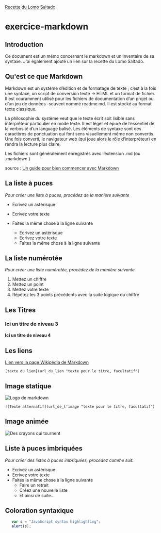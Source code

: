 [Recette du Lomo Saltado](https://github.com/NicolasJamar/exercice-markdown/blob/master/lomo.md)

# exercice-markdown

## Introduction

Ce document est un mémo concernant le markdown et un inventaire de sa syntaxe.
J'ai également ajouté un lien sur la recette du Lomo Saltado. 

## Qu'est ce que Markdown

Markdown est un système d’édition et de formatage de texte ; c’est à la fois une syntaxe, un script de conversion texte → HTML et un format de fichier. Il est couramment utilisé pour les fichiers de documentation d’un projet ou d’un jeu de données -souvent nommé readme.md. Il est stocké au format texte classique.

La philosophie du système veut que le texte écrit soit lisible sans interpréteur particulier en mode texte. Il est léger et épuré de l’essentiel de la verbosité d’un language balisé. Les éléments de syntaxe sont des caractères de ponctuation qui font sens visuellement même non convertis. Une fois converti, le navigateur web (qui joue alors le rôle d’interpréteur) en rendra la lecture plus claire.

Les fichiers sont généralement enregistrés avec l’extension .md (ou .markdown )

source : [Un guide pour bien commencer avec Markdown](https://blog.wax-o.com/2014/04/tutoriel-un-guide-pour-bien-commencer-avec-markdown/)

## La liste à puces

*Pour créer une liste à puces, procédez de la manière suivante*

 * Ecrivez un astérisque 
 * Ecrivez votre texte
 * Faites la même chose à la ligne suivante
 
  
    * Ecrivez un astérisque 
    * Ecrivez votre texte
    * Faites la même chose à la ligne suivante

## La liste numérotée

*Pour créer une liste numérotée, procédez de la manière suivante*

  1. Mettez un chiffre
  2. Mettez un point
  3. Mettez votre texte
  4. Répétez les 3 points précédents avec la suite logique du chiffre
  
  ## Les Titres
  
  ### Ici un titre de niveau 3
   #### Ici un titre de niveau 4
  
  ## Les liens
   
   [Lien vers la page Wikipédia de Markdown](https://fr.wikipedia.org/wiki/Markdown)
  
    [texte du lien](url_du_lien "texte pour le titre, facultatif")

 ## Image statique
  
  ![Logo de markdown](https://upload.wikimedia.org/wikipedia/commons/thumb/4/48/Markdown-mark.svg/1200px-Markdown-mark.svg.png)
  
    ![Texte alternatif](url_de_l'image "texte pour le titre, facultatif")
    
  ## Image animée
  
  ![Des crayons qui tournent](https://cdn.dribbble.com/users/46315/screenshots/1065283/icons-animation.gif) 
  
 ## Liste à puces imbriquées
  *Pour créer des listes à puces imbriquées, procédez comme suit:*
  
  * Ecrivez un astérisque 
  * Ecrivez votre texte
  * Faites la même chose à la ligne suivante
     * Faire un retrait
     * Créez une nouvelle liste
     * Et ainsi de suite...
  
  ## Coloration syntaxique 
  
   ```javascript
      var s = "JavaScript syntax highlighting";
      alert(s);
   ```

   


